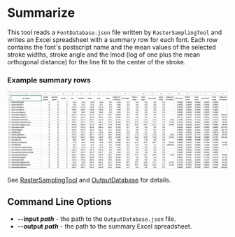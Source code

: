 # Summarize
This tool reads a `FontDatabase.json` file written by `RasterSamplingTool` and writes an Excel spreadsheet with a summary row for each font.
Each row contains the font's postscript name and the mean values of the selected stroke widths, stroke angle and the lmod (log of one plus the mean orthogonal distance) for the line fit to the center of the stroke.

### Example summary rows
![example summary rows](example_rows.png)

See [RasterSamplingTool](RasterSamplingTool.md) and [OutputDatabase](OutputDatabase.md) for details.

## Command Line Options
* **\-\-input *path*** - the path to the `OutputDatabase.json` file.
* **\-\-output *path*** - the path to the summary Excel spreadsheet.

